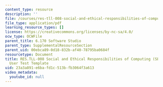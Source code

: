 ```yaml
---
content_type: resource
description: ''
file: /courses/res-tll-008-social-and-ethical-responsibilities-of-computing-serc-fall-2021/23a3a891e6bafd1c513bfb3064f3a613_MITRESTLL-008F21-6170user.pdf
file_type: application/pdf
learning_resource_types: []
license: https://creativecommons.org/licenses/by-nc-sa/4.0/
ocw_type: OCWFile
parent_title: 6.170 Software Studio
parent_type: SupplementalResourceSection
parent_uid: 00ebca89-0d18-832b-af40-78795ba0684f
resourcetype: Document
title: RES.TLL-008 Social and Ethical Responsibilities of Computing (SERC), 6.170
  User Test Template
uid: 23a3a891-e6ba-fd1c-513b-fb3064f3a613
video_metadata:
  youtube_id: null
---
```

